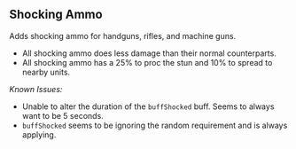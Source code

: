 ## Shocking Ammo
Adds shocking ammo for handguns, rifles, and machine guns.

* All shocking ammo does less damage than their normal counterparts.
* All shocking ammo has a 25% to proc the stun and 10% to spread to nearby units.

*Known Issues:* 
* Unable to alter the duration of the `buffShocked` buff. Seems to always want to be 5 seconds.
* `buffShocked` seems to be ignoring the random requirement and is always applying.

